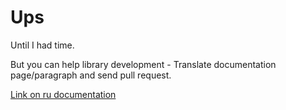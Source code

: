 # Ups
Until I had time.

But you can help library development - Translate documentation page/paragraph and send pull request.

[Link on ru documentation](../../ru/core/logs.md)

